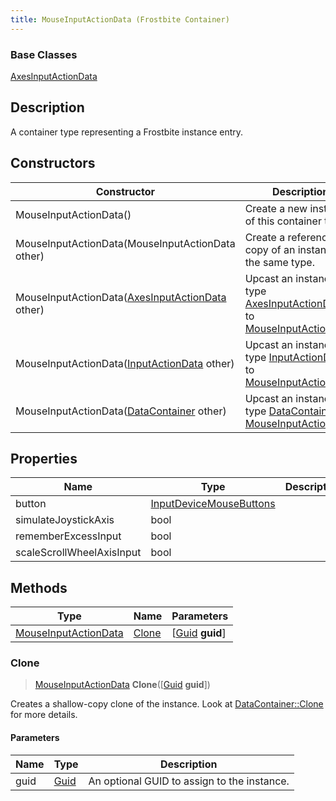 ```yaml
---
title: MouseInputActionData (Frostbite Container)
---
```

### Base Classes

[AxesInputActionData](AxesInputActionData)

## Description

A container type representing a Frostbite instance entry.

## Constructors

| Constructor                                                                     | Description                                                                                                                     |
| ------------------------------------------------------------------------------- | ------------------------------------------------------------------------------------------------------------------------------- |
| MouseInputActionData()                                                          | Create a new instance of this container type.                                                                                   |
| MouseInputActionData(MouseInputActionData other)                                | Create a reference copy of an instance of the same type.                                                                        |
| MouseInputActionData([AxesInputActionData](AxesInputActionData) other)          | Upcast an instance of type [AxesInputActionData](AxesInputActionData) to [MouseInputActionData](MouseInputActionData).          |
| MouseInputActionData([InputActionData](InputActionData) other)                  | Upcast an instance of type [InputActionData](InputActionData) to [MouseInputActionData](MouseInputActionData).                  |
| MouseInputActionData([DataContainer](/vext/ref/cls/shr/datacontainer) other) | Upcast an instance of type [DataContainer](/vext/ref/cls/shr/datacontainer) to [MouseInputActionData](MouseInputActionData). |

## Properties

| Name                      | Type                                               | Description |
| ------------------------- | -------------------------------------------------- | ----------- |
| button                    | [InputDeviceMouseButtons](InputDeviceMouseButtons) |             |
| simulateJoystickAxis      | bool                                               |             |
| rememberExcessInput       | bool                                               |             |
| scaleScrollWheelAxisInput | bool                                               |             |

## Methods

| Type                                         | Name            | Parameters                                     |
| -------------------------------------------- | --------------- | ---------------------------------------------- |
| [MouseInputActionData](MouseInputActionData) | [Clone](#clone) | \[[Guid](/vext/ref/cls/shr/guid) **guid**\] |

### Clone

> [MouseInputActionData](MouseInputActionData) **Clone**(\[[Guid](/vext/ref/cls/shr/guid) **guid**\])

Creates a shallow-copy clone of the instance. Look at [DataContainer::Clone](/vext/ref/cls/shr/datacontainer#clone) for more details.

#### Parameters

| Name | Type         | Description                                 |
| ---- | ------------ | ------------------------------------------- |
| guid | [Guid](Guid) | An optional GUID to assign to the instance. |
